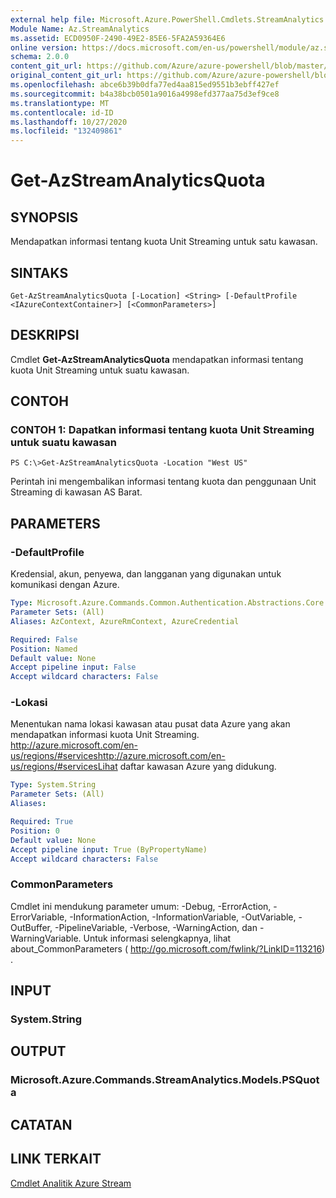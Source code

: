 ```yaml
---
external help file: Microsoft.Azure.PowerShell.Cmdlets.StreamAnalytics.dll-Help.xml
Module Name: Az.StreamAnalytics
ms.assetid: ECD0950F-2490-49E2-85E6-5FA2A59364E6
online version: https://docs.microsoft.com/en-us/powershell/module/az.streamanalytics/get-azstreamanalyticsquota
schema: 2.0.0
content_git_url: https://github.com/Azure/azure-powershell/blob/master/src/StreamAnalytics/StreamAnalytics/help/Get-AzStreamAnalyticsQuota.md
original_content_git_url: https://github.com/Azure/azure-powershell/blob/master/src/StreamAnalytics/StreamAnalytics/help/Get-AzStreamAnalyticsQuota.md
ms.openlocfilehash: abce6b39b0dfa77ed4aa815ed9551b3ebff427ef
ms.sourcegitcommit: b4a38bcb0501a9016a4998efd377aa75d3ef9ce8
ms.translationtype: MT
ms.contentlocale: id-ID
ms.lasthandoff: 10/27/2020
ms.locfileid: "132409861"
---
```

# Get-AzStreamAnalyticsQuota

## SYNOPSIS
Mendapatkan informasi tentang kuota Unit Streaming untuk satu kawasan.

## SINTAKS

```
Get-AzStreamAnalyticsQuota [-Location] <String> [-DefaultProfile <IAzureContextContainer>] [<CommonParameters>]
```

## DESKRIPSI
Cmdlet **Get-AzStreamAnalyticsQuota** mendapatkan informasi tentang kuota Unit Streaming untuk suatu kawasan.

## CONTOH

### CONTOH 1: Dapatkan informasi tentang kuota Unit Streaming untuk suatu kawasan
```
PS C:\>Get-AzStreamAnalyticsQuota -Location "West US"
```

Perintah ini mengembalikan informasi tentang kuota dan penggunaan Unit Streaming di kawasan AS Barat.

## PARAMETERS

### -DefaultProfile
Kredensial, akun, penyewa, dan langganan yang digunakan untuk komunikasi dengan Azure.

```yaml
Type: Microsoft.Azure.Commands.Common.Authentication.Abstractions.Core.IAzureContextContainer
Parameter Sets: (All)
Aliases: AzContext, AzureRmContext, AzureCredential

Required: False
Position: Named
Default value: None
Accept pipeline input: False
Accept wildcard characters: False
```

### -Lokasi
Menentukan nama lokasi kawasan atau pusat data Azure yang akan mendapatkan informasi kuota Unit Streaming.
http://azure.microsoft.com/en-us/regions/#serviceshttp://azure.microsoft.com/en-us/regions/#servicesLihat daftar kawasan Azure yang didukung.

```yaml
Type: System.String
Parameter Sets: (All)
Aliases:

Required: True
Position: 0
Default value: None
Accept pipeline input: True (ByPropertyName)
Accept wildcard characters: False
```

### CommonParameters
Cmdlet ini mendukung parameter umum: -Debug, -ErrorAction, -ErrorVariable, -InformationAction, -InformationVariable, -OutVariable, -OutBuffer, -PipelineVariable, -Verbose, -WarningAction, dan -WarningVariable. Untuk informasi selengkapnya, lihat about_CommonParameters ( http://go.microsoft.com/fwlink/?LinkID=113216) .

## INPUT

### System.String

## OUTPUT

### Microsoft.Azure.Commands.StreamAnalytics.Models.PSQuota

## CATATAN

## LINK TERKAIT

[Cmdlet Analitik Azure Stream](./Az.StreamAnalytics.md)


